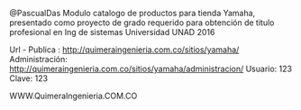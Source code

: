 @PascualDas
Modulo catalogo de productos para tienda Yamaha, presentado como proyecto de grado
requerido para obtención de titulo profesional en Ing de sistemas 
Universidad UNAD 2016

Url - Publica : http://quimeraingenieria.com.co/sitios/yamaha/
Administración: http://quimeraingenieria.com.co/sitios/yamaha/administracion/
	Usuario: 123
	Clave:   123

WWW.QuimeraIngenieria.COM.CO
